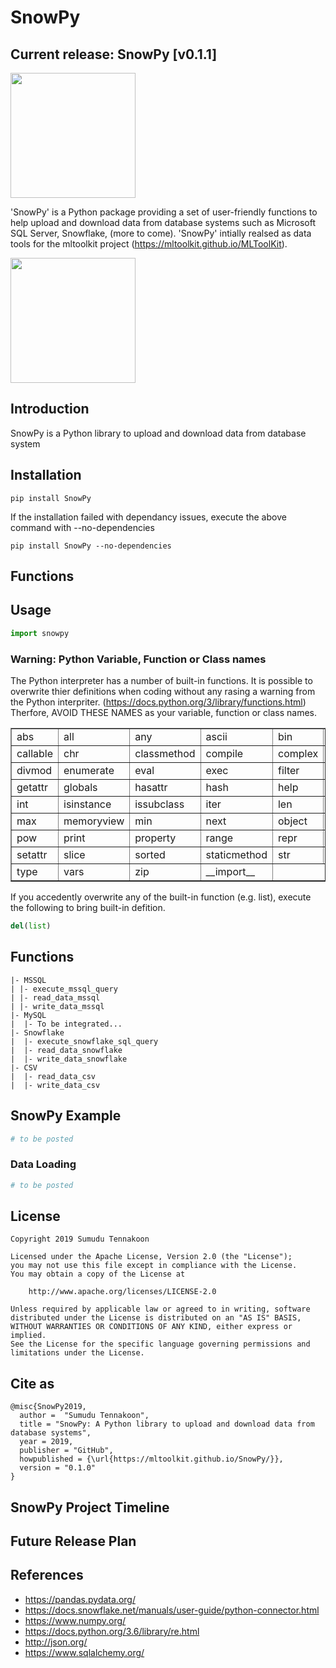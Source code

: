 # SnowPy 
## Current release: SnowPy [v0.1.1]

<img src="" height="200">

'SnowPy' is a Python package providing a set of user-friendly functions to help upload and download data from database systems such as Microsoft SQL Server, Snowflake, (more to come). 'SnowPy' intially realsed as data tools for the mltoolkit project (https://mltoolkit.github.io/MLToolKit).

<img src="" height="200">

## Introduction
SnowPy is a Python library to upload and download data from database system

## Installation
```
pip install SnowPy
```
If the installation failed with dependancy issues, execute the above command with --no-dependencies

```
pip install SnowPy --no-dependencies
```

## Functions


## Usage
```python
import snowpy
```

### Warning: Python Variable, Function or Class names 
The Python interpreter has a number of built-in functions. It is possible to overwrite thier definitions when coding without any rasing a warning from the Python interpriter. (https://docs.python.org/3/library/functions.html)
Therfore, AVOID THESE NAMES as your variable, function or class names.
<table border="1">
<tr><td>abs</td><td>all</td><td>any</td><td>ascii</td><td>bin</td><td>bool</td><td>bytearray</td><td>bytes</td></tr>
<tr><td>callable</td><td>chr</td><td>classmethod</td><td>compile</td><td>complex</td><td>delattr</td><td>dict</td><td>dir</td></tr>
<tr><td>divmod</td><td>enumerate</td><td>eval</td><td>exec</td><td>filter</td><td>float</td><td>format</td><td>frozenset</td></tr>
<tr><td>getattr</td><td>globals</td><td>hasattr</td><td>hash</td><td>help</td><td>hex</td><td>id</td><td>input</td></tr>
<tr><td>int</td><td>isinstance</td><td>issubclass</td><td>iter</td><td>len</td><td>list</td><td>locals</td><td>map</td></tr>
<tr><td>max</td><td>memoryview</td><td>min</td><td>next</td><td>object</td><td>oct</td><td>open</td><td>ord</td></tr>
<tr><td>pow</td><td>print</td><td>property</td><td>range</td><td>repr</td><td>reversed</td><td>round</td><td>set</td></tr>
<tr><td>setattr</td><td>slice</td><td>sorted</td><td>staticmethod</td><td>str</td><td>sum</td><td>super</td><td>tuple</td></tr>
<tr><td>type</td><td>vars</td><td>zip</td><td>__import__</td></tr>
</table>

If you accedently overwrite any of the built-in function (e.g. list), execute the following to bring built-in defition.
```python
del(list)
```

## Functions
```
|- MSSQL
| |- execute_mssql_query
| |- read_data_mssql
| |- write_data_mssql
|- MySQL
|  |- To be integrated...
|- Snowflake
|  |- execute_snowflake_sql_query
|  |- read_data_snowflake
|  |- write_data_snowflake
|- CSV
|  |- read_data_csv
|  |- write_data_csv
```

## SnowPy Example
```python
# to be posted
```

### Data Loading 
```python
# to be posted
```

## License
```
Copyright 2019 Sumudu Tennakoon

Licensed under the Apache License, Version 2.0 (the "License");
you may not use this file except in compliance with the License.
You may obtain a copy of the License at

    http://www.apache.org/licenses/LICENSE-2.0

Unless required by applicable law or agreed to in writing, software
distributed under the License is distributed on an "AS IS" BASIS,
WITHOUT WARRANTIES OR CONDITIONS OF ANY KIND, either express or implied.
See the License for the specific language governing permissions and
limitations under the License.
```

## Cite as
```
@misc{SnowPy2019,
  author =  "Sumudu Tennakoon",
  title = "SnowPy: A Python library to upload and download data from database systems",
  year = 2019,
  publisher = "GitHub",
  howpublished = {\url{https://mltoolkit.github.io/SnowPy/}},
  version = "0.1.0"
}
```

## SnowPy Project Timeline

## Future Release Plan

## References
- https://pandas.pydata.org/
- https://docs.snowflake.net/manuals/user-guide/python-connector.html
- https://www.numpy.org/
- https://docs.python.org/3.6/library/re.html
- http://json.org/
- https://www.sqlalchemy.org/
